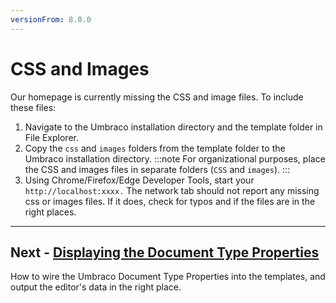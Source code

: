 ```yaml
---
versionFrom: 8.0.0
---
```

# CSS and Images

Our homepage is currently missing the CSS and image files. To include these files:

1. Navigate to the Umbraco installation directory and the template folder in File Explorer.
2. Copy the `css` and `images` folders from the template folder to the Umbraco installation directory.
    :::note
    For organizational purposes, place the CSS and images files in separate folders (`CSS` and `images`).
    :::
3. Using Chrome/Firefox/Edge Developer Tools, start your `http://localhost:xxxx.` The network tab should not report any missing css or images files. If it does, check for typos and if the files are in the right places.

---

## Next - [Displaying the Document Type Properties](../Outputting-the-Document-Type-Properties)

How to wire the Umbraco Document Type Properties into the templates, and output the editor's data in the right place.
